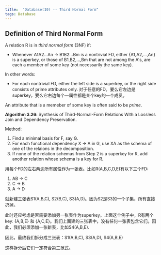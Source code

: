 ```yaml
---
title:  "Database(10) -- Third Normal Form"
tags: Database
---
```


## Definition of Third Normal Form

A relation R is in *third normal form* (3NF) if:

* Whenever A1A2...An -> B1B2...Bm is a nontrivial FD, either {A1,A2,...,An} is a superkey, or those of B1,B2,...,Bm that are not among the A's, are each a member of some key (not necessarily the same key).

In other words:

* For each nontrivial FD, either the left side is a superkey, or the right side consists of prime attributes only.
对于任意的FD，要么它左边是superkey，要么它右边每个一属性都是某个key的一个成员。

An attribute that is a memeber of some key is often said to be *prime*.

**Algorithm 3.26**: Synthesis of Third-Normal-Form Relations With a Lossless Join and Dependency Preservation.

Method:
1. Find a minimal basis for F, say G.
2. For each functional dependency X -> A in G, use XA as the schema of one of the relaions in the decomposition.
3. If none of the relation schemas from Step 2 is a superkey for R, add another relation whose schema is a key for R.

用每个FD的左右两边所有属性作为一张表。比如R(A,B,C,D,E)有以下三个FD:
1. AB -> C
2. C -> B
3. A -> D

就新建三张表S1(A,B,C), S2(B,C), S3(A,D)。因为S2是S3的一个子集，所有直接扔掉。

此时还应考虑是否需要添加另一张表作为superkey。上面这个例子中，R有两个key: {A,B,E} 和 {A,C,E}。我们上面建的三张表中，没有任何一张表包含它们。因此，我们必须添加一张新表，比如S4(A,B,E).

因此，最终我们拆分成三张表：S1(A,B,C), S3(A,D), S4(A,B,E)

这样拆分后它们一定符合第三范式。